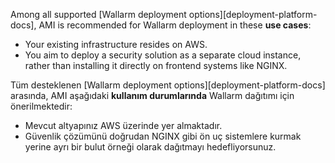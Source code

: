Among all supported [Wallarm deployment options][deployment-platform-docs], AMI is recommended for Wallarm deployment in these **use cases**:

* Your existing infrastructure resides on AWS.
* You aim to deploy a security solution as a separate cloud instance, rather than installing it directly on frontend systems like NGINX.

Tüm desteklenen [Wallarm deployment options][deployment-platform-docs] arasında, AMI aşağıdaki **kullanım durumlarında** Wallarm dağıtımı için önerilmektedir:

* Mevcut altyapınız AWS üzerinde yer almaktadır.
* Güvenlik çözümünü doğrudan NGINX gibi ön uç sistemlere kurmak yerine ayrı bir bulut örneği olarak dağıtmayı hedefliyorsunuz.